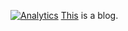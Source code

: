 [![Analytics](https://ga-beacon.appspot.com/UA-72011314-1/liangchen1ce-github-page/readme)](https://github.com/liangchen1ce/liangchen1ce.github.io)
[This](http://liangchen1ce.github.io) is a blog.